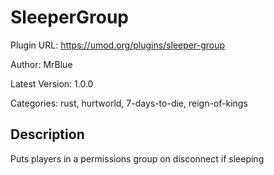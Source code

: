# SleeperGroup

Plugin URL: https://umod.org/plugins/sleeper-group

Author: MrBlue

Latest Version: 1.0.0

Categories: rust, hurtworld, 7-days-to-die, reign-of-kings

## Description

Puts players in a permissions group on disconnect if sleeping
